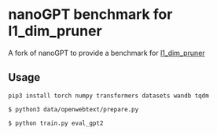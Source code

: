 # nanoGPT benchmark for l1_dim_pruner

A fork of nanoGPT to provide a benchmark for [l1_dim_pruner](https://github.com/nfergu/l1_dim_pruner)

## Usage

```
pip3 install torch numpy transformers datasets wandb tqdm
```

```
$ python3 data/openwebtext/prepare.py
```

```
$ python train.py eval_gpt2
```

